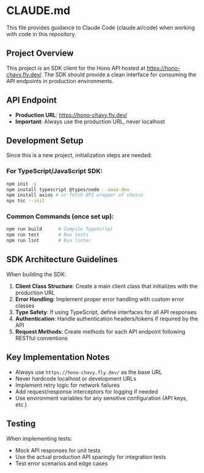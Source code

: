 # CLAUDE.md

This file provides guidance to Claude Code (claude.ai/code) when working with code in this repository.

## Project Overview

This project is an SDK client for the Hono API hosted at https://hono-chavy.fly.dev/. The SDK should provide a clean interface for consuming the API endpoints in production environments.

## API Endpoint

- **Production URL**: https://hono-chavy.fly.dev/
- **Important**: Always use the production URL, never localhost

## Development Setup

Since this is a new project, initialization steps are needed:

### For TypeScript/JavaScript SDK:
```bash
npm init -y
npm install typescript @types/node --save-dev
npm install axios # or fetch API wrapper of choice
npx tsc --init
```

### Common Commands (once set up):
```bash
npm run build      # Compile TypeScript
npm run test       # Run tests
npm run lint       # Run linter
```

## SDK Architecture Guidelines

When building the SDK:

1. **Client Class Structure**: Create a main client class that initializes with the production URL
2. **Error Handling**: Implement proper error handling with custom error classes
3. **Type Safety**: If using TypeScript, define interfaces for all API responses
4. **Authentication**: Handle authentication headers/tokens if required by the API
5. **Request Methods**: Create methods for each API endpoint following RESTful conventions

## Key Implementation Notes

- Always use `https://hono-chavy.fly.dev/` as the base URL
- Never hardcode localhost or development URLs
- Implement retry logic for network failures
- Add request/response interceptors for logging if needed
- Use environment variables for any sensitive configuration (API keys, etc.)

## Testing

When implementing tests:
- Mock API responses for unit tests
- Use the actual production API sparingly for integration tests
- Test error scenarios and edge cases